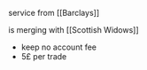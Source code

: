 service from [[Barclays]]

is merging with [[Scottish Widows]]
- keep no account fee
- 5£ per trade
